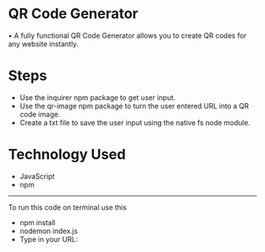 # QR Code Generator
• A fully functional QR Code Generator allows you to create QR codes for any website instantly.

# Steps  
- Use the inquirer npm package to get user input.
-  Use the qr-image npm package to turn the user entered URL into a QR code image.
-   Create a txt file to save the user input using the native fs node module.

# Technology Used
- JavaScript
- npm
  
---
To run this code on terminal use this
- npm install
- nodemon index.js
- Type in your URL: 
